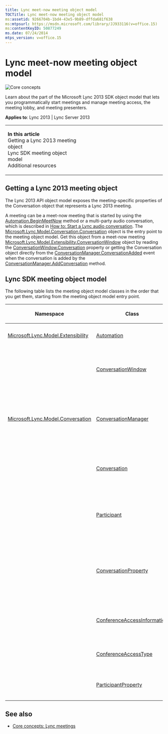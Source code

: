 ```yaml
---
title: Lync meet-now meeting object model
TOCTitle: Lync meet-now meeting object model
ms:assetid: 9266704b-1bd4-43e5-9b89-dffda681f638
ms:mtpsurl: https://msdn.microsoft.com/library/JJ933116(v=office.15)
ms:contentKeyID: 50877249
ms.date: 07/24/2014
mtps_version: v=office.15
---
```


# Lync meet-now meeting object model

![Core concepts](images/JJ933133.mod_icon_CoreConcepts_long(Office.15).png "Core concepts")

Learn about the part of the Microsoft Lync 2013 SDK object model that lets you programmatically start meetings and manage meeting access, the meeting lobby, and meeting presenters.



**Applies to**: Lync 2013 | Lync Server 2013

<table>
<colgroup>
<col style="width: 50%" />
<col style="width: 50%" />
</colgroup>
<tbody>
<tr class="odd">
<td><p><strong>In this article</strong><br />
Getting a Lync 2013 meeting object<br />
Lync SDK meeting object model<br />
Additional resources</p></td>
<td><p></p></td>
</tr>
</tbody>
</table>

## Getting a Lync 2013 meeting object

The Lync 2013 API object model exposes the meeting-specific properties of the Conversation object that represents a Lync 2013 meeting.

A meeting can be a meet-now meeting that is started by using the [Automation.BeginMeetNow](https://msdn.microsoft.com/library/jj277161\(v=office.15\)) method or a multi-party audio conversation, which is described in [How to: Start a Lync audio conversation](how-to-start-a-lync-audio-conversation.md). The [Microsoft.Lync.Model.Conversation.Conversation](https://msdn.microsoft.com/library/jj276988\(v=office.15\)) object is the entry point to the meeting object model. Get this object from a meet-now meeting [Microsoft.Lync.Model.Extensibility.ConversationWindow](https://msdn.microsoft.com/library/jj293606\(v=office.15\)) object by reading the [ConversationWindow.Conversation](https://msdn.microsoft.com/library/jj275546\(v=office.15\)) property or getting the Conversation object directly from the [ConversationManager.ConversationAdded](https://msdn.microsoft.com/library/jj266470\(v=office.15\)) event when the conversation is added by the [ConversationManager.AddConversation](https://msdn.microsoft.com/library/jj276176\(v=office.15\)) method.

## Lync SDK meeting object model

The following table lists the meeting object model classes in the order that you get them, starting from the meeting object model entry point.

<table>
<colgroup>
<col style="width: 33%" />
<col style="width: 33%" />
<col style="width: 33%" />
</colgroup>
<thead>
<tr class="header">
<th><p>Namespace</p></th>
<th><p>Class</p></th>
<th><p>Purpose</p></th>
</tr>
</thead>
<tbody>
<tr class="odd">
<td><p><a href="https://msdn.microsoft.com/library/jj278382(v=office.15)">Microsoft.Lync.Model.Extensibility</a></p></td>
<td><p><a href="https://msdn.microsoft.com/library/jj293816(v=office.15)">Automation</a></p></td>
<td><p>Exposes the <a href="https://msdn.microsoft.com/library/jj277161(v=office.15)">BeginMeetNow</a> method.</p></td>
</tr>
<tr class="even">
<td><p></p></td>
<td><p><a href="https://msdn.microsoft.com/library/jj293606(v=office.15)">ConversationWindow</a></p></td>
<td><p>Encapsulates a meeting Lync 2013 conversation window and gives programmatic access to the window and underlying meeting <a href="https://msdn.microsoft.com/library/jj276988(v=office.15)">Conversation</a> object.</p></td>
</tr>
<tr class="odd">
<td><p><a href="https://msdn.microsoft.com/library/jj276168(v=office.15)">Microsoft.Lync.Model.Conversation</a></p></td>
<td><p><a href="https://msdn.microsoft.com/library/jj266018(v=office.15)">ConversationManager</a></p></td>
<td><p>The factory object used to create a new multi-party audio conference programmatically. Use this factory when in UI suppression mode and you're creating a complete meeting UI in your application.</p></td>
</tr>
<tr class="even">
<td><p></p></td>
<td><p><a href="https://msdn.microsoft.com/library/jj276988(v=office.15)">Conversation</a></p></td>
<td><p>Encapsulates the meeting and exposes methods, properties, and events that you use to manage the meeting programmatically.</p></td>
</tr>
<tr class="odd">
<td><p></p></td>
<td><p><a href="https://msdn.microsoft.com/library/jj267311(v=office.15)">Participant</a></p></td>
<td><p>Encapsulates a meeting attendee. Use this object to mute and unmute a participant, pin or lock participant video, promote or demote, or offer shared resource control.</p></td>
</tr>
<tr class="even">
<td><p></p></td>
<td><p><a href="https://msdn.microsoft.com/library/jj266982(v=office.15)">ConversationProperty</a></p></td>
<td><p>Enumerates the meeting properties that you can read or write to. The ConferenceAccessInformation enumerator is used to return the <strong>ConferenceAccessInformation</strong> object.</p></td>
</tr>
<tr class="odd">
<td><p></p></td>
<td><p><a href="https://msdn.microsoft.com/library/jj266047(v=office.15)">ConferenceAccessInformation</a></p></td>
<td><p>Encapsulates the meeting access key that you send to users who will &quot;dial in&quot; to an audio conference meeting.</p></td>
</tr>
<tr class="even">
<td><p></p></td>
<td><p><a href="https://msdn.microsoft.com/library/jj294117(v=office.15)">ConferenceAccessType</a></p></td>
<td><p>Enumerates the conference access rules that you can set on a meeting.</p></td>
</tr>
<tr class="odd">
<td><p></p></td>
<td><p><a href="https://msdn.microsoft.com/library/jj277580(v=office.15)">ParticipantProperty</a></p></td>
<td><p>Enumerates the properties that you can read or write for a meeting participant.</p></td>
</tr>
</tbody>
</table>

## See also

  - [Core concepts: Lync meetings](core-concepts-lync-meetings.md)

